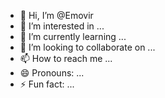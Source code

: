 - 👋 Hi, I’m @Emovir
- 👀 I’m interested in ...
- 🌱 I’m currently learning ...
- 💞️ I’m looking to collaborate on ...
- 📫 How to reach me ...
- 😄 Pronouns: ...
- ⚡ Fun fact: ...

<!---
Emovir/Emovir is a ✨ special ✨ repository because its `README.md` (this file) appears on your GitHub profile.
You can click the Preview link to take a look at your changes.
--->
